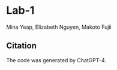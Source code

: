 # Lab-1
Mina Yeap, Elizabeth Nguyen, Makoto Fujii

## Citation
The code was generated by ChatGPT-4. 
